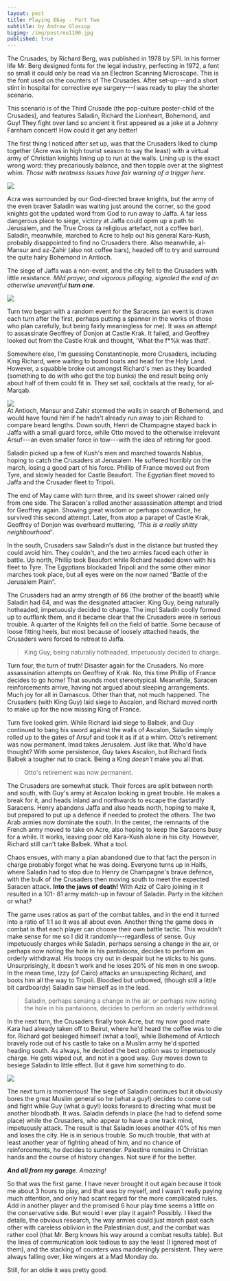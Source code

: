 ```yaml
---
layout: post
title: Playing Ebay - Part Two
subtitle: by Andrew Glassop
bigimg: /img/post/eu1190.jpg
published: true
---
```


The Crusades, by Richard Berg, was published in 1978 by SPI. In his former life Mr. Berg designed fonts for the legal industry, perfecting in 1972, a font so small it could only be read via an Electron Scanning Microscope. This is the font used on the counters of The Crusades. After set-up---and a short stint in hospital for corrective eye surgery---I was ready to play the shorter scenario.

This scenario is of the Third Crusade (the pop-culture poster-child of the Crusades), and features Saladin, Richard the Lionheart, Bohemond, and Guy! They fight over land so ancient it first appeared as a joke at a Johnny Farnham concert! How could it get any better!

The first thing I noticed after set up, was that the Crusaders liked to clump together (Acre was in high tourist season to say the least) with a virtual army of Christian knights lining up to run at the walls. Lining up is the exact wrong word: they precariously balance, and then topple over at the slightest whim. _Those with neatness issues have fair warning of a trigger here_.

<img src="/img/post/cru2_sm.jpg" class="center">

Acra was surrounded by our God-directed brave knights, but the army of the even braver Saladin was waiting just around the corner, so the good knights got the updated word from God to run away to Jaffa. A far less dangerous place to siege, victory at Jaffa could open up a path to Jerusalem, and the True Cross (a religious artefact, not a coffee bar). Saladin, meanwhile, marched to Acre to help out his general Kara-Kush, probably disappointed to find no Crusaders there. Also meanwhile, al-Mansur and az-Zahir (also not coffee bars), headed off to try and surround the quite hairy Bohemond in Antioch.

The siege of Jaffa was a non-event, and the city fell to the Crusaders with little resistance. _Mild prayer, and vigorous pillaging, signaled the end of an otherwise uneventful __turn one___.

<img src="/img/post/cru1.jpg" class="center">

Turn two began with a random event for the Saracens (an event is drawn each turn after the first, perhaps putting a spanner in the works of those who plan carefully, but being fairly meaningless for me). It was an attempt to assassinate Geoffrey of Donjon at Castle Krak. It failed, and Geoffrey looked out from the Castle Krak and thought, 'What the f*%k was that!'.

Somewhere else, I'm guessing Constantinople, more Crusaders, including King Richard, were waiting to board boats and head for the Holy Land. However, a squabble broke out amongst Richard's men as they boarded (something to do with who got the top bunks) the end result being only about half of them could fit in. They set sail, cocktails at the ready, for al-Marqab.

<img src="/img/post/crumap.jpg" class="img-responsive pull-right gap-left gap-top gap-bottom">
<div class="clearfix">
</div>
At Antioch, Mansur and Zahir stormed the walls in search of Bohemond, and would have found him if he hadn't already run away to join Richard to compare beard lengths. Down south, Henri de Champagne stayed back in Jaffa with a small guard force, while Otto moved to the otherwise irrelevant Arsuf---an even smaller force in tow---with the idea of retiring for good.

Saladin picked up a few of Kush's men and marched towards Nablus, hoping to catch the Crusaders at Jerusalem. He suffered horribly on the march, losing a good part of his force. Phillip of France moved out from Tyre, and slowly headed for Castle Beaufort. The Egyptian fleet moved to Jaffa and the Crusader fleet to Tripoli. 

The end of May came with turn three, and its sweet shower rained only from one side. The Saracen's rolled another assassination attempt and tried for Geoffrey again. Showing great wisdom or perhaps cowardice, he survived this second attempt. Later, from atop a parapet of Castle Krak, Geoffrey of Donjon was overheard muttering, _'This is a really shitty neighbourhood'_.

In the south, Crusaders saw Saladin's dust in the distance but trusted they could avoid him. They couldn't, and the two armies faced each other in battle. Up north, Phillip took Beaufort while Richard headed down with his fleet to Tyre. The Egyptians blockaded Tripoli and the some other minor marches took place, but all eyes were on the now named “Battle of the Jerusalem Plain”.

The Crusaders had an army strength of 66 (the brother of the beast!) while Saladin had 64, and was the designated attacker. King Guy, being naturally hotheaded, impetuously decided to charge. The imp! Saladin coolly formed up to outflank them, and it became clear that the Crusaders were in serious trouble. A quarter of the Knights fell on the field of battle. Some because of loose fitting heels, but most because of loosely attached heads, the Crusaders were forced to retreat to Jaffa.

> King Guy, being naturally hotheaded, impetuously decided to charge.  

Turn four, the turn of truth! Disaster again for the Crusaders. No more assassination attempts on Geoffrey of Krak. No, this time Phillip of France decides to go home! That sounds most stereotypical. Meanwhile, Saracen reinforcements arrive, having not argued about sleeping arrangements. Much joy for all in Damascus. Other than that, not much happened. The Crusaders (with King Guy) laid siege to Ascalon, and Richard moved north to make up for the now missing King of France.

Turn five looked grim. While Richard laid siege to Balbek, and Guy continued to bang his sword against the walls of Ascalon, Saladin simply rolled up to the gates of Arsuf and took it as if at a whim. Otto's retirement was now permanent. Imad takes Jerusalem. Just like that. Who'd have thought? With some persistence, Guy takes Ascalon, but Richard finds Balbek a tougher nut to crack. Being a King _doesn't_ make you all that.

> Otto's retirement was now permanent.

The Crusaders are somewhat stuck. Their forces are split between north and south, with Guy's army at Ascalon looking in great trouble. He makes a break for it, and heads inland and northwards to escape the dastardly Saracens. Henry abandons Jaffa and also heads north, hoping to make it, but prepared to put up a defence if needed to protect the others. The two Arab armies now dominate the south. In the center, the remnants of the French army moved to take on Acre, also hoping to keep the Saracens busy for a while. It works, leaving poor old Kara-Kush alone in his city. However, Richard still can't take Balbek. What a tool.

Chaos ensues, with many a plan abandoned due to that fact the person in charge probably forgot what he was doing. Everyone turns up in Haifs, where Saladin had to stop due to Henry de Champagne's brave defence, with the bulk of the Crusaders then moving south to meet the expected Saracen attack. **Into the jaws of death!** With Aziz of Cairo joining in it resulted in a 101- 81 army match-up in favour of Saladin. Party in the kitchen or what?

The game uses ratios as part of the combat tables, and in the end it turned into a ratio of 1:1 so it was all about even. Another thing the game does in combat is that each player can choose their own battle tactic. This wouldn't make sense for me so I did it randomly---regardless of sense. Guy impetuously charges while Saladin, perhaps sensing a change in the air, or perhaps now noting the hole in his pantaloons, decides to perform an orderly withdrawal. His troops cry out in despair but he sticks to his guns. Unsurprisingly, it doesn't work and he loses 20% of his men in one swoop. In the mean time, Izzy (of Cairo) attacks an unsuspecting Richard, and boots him all the way to Tripoli. Bloodied but unbowed, (though still a little bit cardboardy) Saladin saw himself as in the lead.

> Saladin, perhaps sensing a change in the air, or perhaps now noting the hole in his pantaloons, decides to perform an orderly withdrawal.

In the next turn, the Crusaders finally took Acre, but my now good mate Kara had already taken off to Beirut, where he'd heard the coffee was to die for. Richard got besieged himself (what a tool), while Bohemend of Antioch bravely rode out of his castle to take on a Muslim army he'd spotted heading south. As always, he decided the best option was to impetuously charge. He gets wiped out, and not in a good way. Guy moves down to besiege Saladin to little effect. But it gave him something to do.

<img src="/img/post/sal.jpg" class="center">

The next turn is momentous! The siege of Saladin continues but it obviously bores the great Muslim general so he (what a guy!) decides to come out and fight while Guy (what a guy!) looks forward to directing what must be another bloodbath. It was. Saladin defends in place (he had to defend some place) while the Crusaders, who appear to have a one track mind, impetuously attack. The result is that Saladin loses another 40% of his men and loses the city. He is in serious trouble. So much trouble, that with at least another year of fighting ahead of him, and no chance of reinforcements, he decides to surrender. Palestine remains in Christian hands and the course of history changes. Not sure if for the better.

_**And all from my garage**. Amazing!_

So that was the first game. I have never brought it out again because it took me about 3 hours to play, and that was by myself, and I wasn't really paying much attention, and only had scant regard for the more complicated rules. Add in another player and the promised 6 hour play time seems a little on the conservative side. But would I ever play it again? Possibly. I liked the details, the obvious research, the way armies could just march past each other with careless oblivion in the Palestinian dust, and the combat was rather cool (that Mr. Berg knows his way around a combat results table). But the lines of communication look tedious to say the least (I ignored most of them), and the stacking of counters was maddeningly persistent. They were always falling over, like wingers at a Mad Monday do.

Still, for an oldie it was pretty good.  
